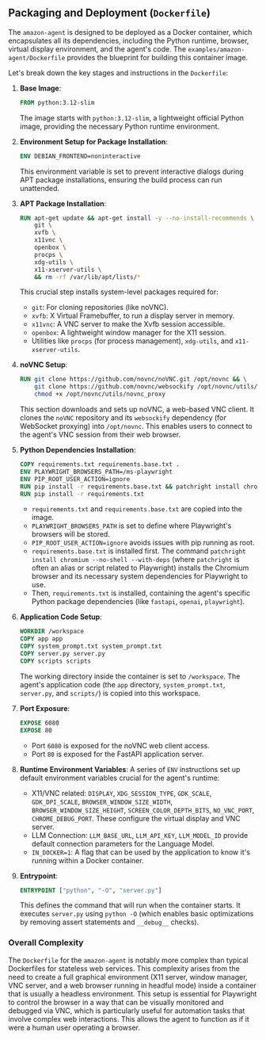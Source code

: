 ## Packaging and Deployment (`Dockerfile`)

The `amazon-agent` is designed to be deployed as a Docker container, which encapsulates all its dependencies, including the Python runtime, browser, virtual display environment, and the agent's code. The `examples/amazon-agent/Dockerfile` provides the blueprint for building this container image.

Let's break down the key stages and instructions in the `Dockerfile`:

1.  **Base Image**:
    ```dockerfile
    FROM python:3.12-slim
    ```
    The image starts with `python:3.12-slim`, a lightweight official Python image, providing the necessary Python runtime environment.

2.  **Environment Setup for Package Installation**:
    ```dockerfile
    ENV DEBIAN_FRONTEND=noninteractive
    ```
    This environment variable is set to prevent interactive dialogs during APT package installations, ensuring the build process can run unattended.

3.  **APT Package Installation**:
    ```dockerfile
    RUN apt-get update && apt-get install -y --no-install-recommends \
        git \
        xvfb \
        x11vnc \
        openbox \
        procps \
        xdg-utils \
        x11-xserver-utils \
        && rm -rf /var/lib/apt/lists/*
    ```
    This crucial step installs system-level packages required for:
    *   `git`: For cloning repositories (like noVNC).
    *   `xvfb`: X Virtual Framebuffer, to run a display server in memory.
    *   `x11vnc`: A VNC server to make the Xvfb session accessible.
    *   `openbox`: A lightweight window manager for the X11 session.
    *   Utilities like `procps` (for process management), `xdg-utils`, and `x11-xserver-utils`.

4.  **noVNC Setup**:
    ```dockerfile
    RUN git clone https://github.com/novnc/noVNC.git /opt/novnc && \
        git clone https://github.com/novnc/websockify /opt/novnc/utils/websockify && \
        chmod +x /opt/novnc/utils/novnc_proxy
    ```
    This section downloads and sets up noVNC, a web-based VNC client. It clones the `noVNC` repository and its `websockify` dependency (for WebSocket proxying) into `/opt/novnc`. This enables users to connect to the agent's VNC session from their web browser.

5.  **Python Dependencies Installation**:
    ```dockerfile
    COPY requirements.txt requirements.base.txt .
    ENV PLAYWRIGHT_BROWSERS_PATH=/ms-playwright
    ENV PIP_ROOT_USER_ACTION=ignore
    RUN pip install -r requirements.base.txt && patchright install chromium --no-shell --with-deps
    RUN pip install -r requirements.txt
    ```
    *   `requirements.txt` and `requirements.base.txt` are copied into the image.
    *   `PLAYWRIGHT_BROWSERS_PATH` is set to define where Playwright's browsers will be stored.
    *   `PIP_ROOT_USER_ACTION=ignore` avoids issues with pip running as root.
    *   `requirements.base.txt` is installed first. The command `patchright install chromium --no-shell --with-deps` (where `patchright` is often an alias or script related to Playwright) installs the Chromium browser and its necessary system dependencies for Playwright to use.
    *   Then, `requirements.txt` is installed, containing the agent's specific Python package dependencies (like `fastapi`, `openai`, `playwright`).

6.  **Application Code Setup**:
    ```dockerfile
    WORKDIR /workspace
    COPY app app
    COPY system_prompt.txt system_prompt.txt
    COPY server.py server.py
    COPY scripts scripts
    ```
    The working directory inside the container is set to `/workspace`. The agent's application code (the `app` directory, `system_prompt.txt`, `server.py`, and `scripts/`) is copied into this workspace.

7.  **Port Exposure**:
    ```dockerfile
    EXPOSE 6080
    EXPOSE 80
    ```
    *   Port `6080` is exposed for the noVNC web client access.
    *   Port `80` is exposed for the FastAPI application server.

8.  **Runtime Environment Variables**:
    A series of `ENV` instructions set up default environment variables crucial for the agent's runtime:
    *   X11/VNC related: `DISPLAY`, `XDG_SESSION_TYPE`, `GDK_SCALE`, `GDK_DPI_SCALE`, `BROWSER_WINDOW_SIZE_WIDTH`, `BROWSER_WINDOW_SIZE_HEIGHT`, `SCREEN_COLOR_DEPTH_BITS`, `NO_VNC_PORT`, `CHROME_DEBUG_PORT`. These configure the virtual display and VNC server.
    *   LLM Connection: `LLM_BASE_URL`, `LLM_API_KEY`, `LLM_MODEL_ID` provide default connection parameters for the Language Model.
    *   `IN_DOCKER=1`: A flag that can be used by the application to know it's running within a Docker container.

9.  **Entrypoint**:
    ```dockerfile
    ENTRYPOINT ["python", "-O", "server.py"]
    ```
    This defines the command that will run when the container starts. It executes `server.py` using `python -O` (which enables basic optimizations by removing assert statements and `__debug__` checks).

### Overall Complexity

The `Dockerfile` for the `amazon-agent` is notably more complex than typical Dockerfiles for stateless web services. This complexity arises from the need to create a full graphical environment (X11 server, window manager, VNC server, and a web browser running in headful mode) inside a container that is usually a headless environment. This setup is essential for Playwright to control the browser in a way that can be visually monitored and debugged via VNC, which is particularly useful for automation tasks that involve complex web interactions. This allows the agent to function as if it were a human user operating a browser.
